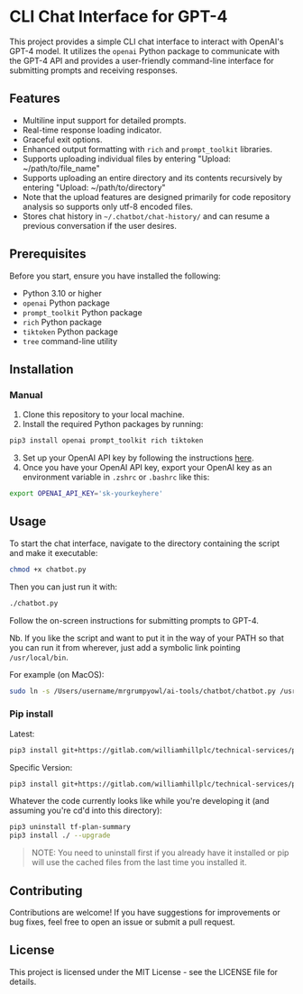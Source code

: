 # CLI Chat Interface for GPT-4

This project provides a simple CLI chat interface to interact with OpenAI's GPT-4 model. It utilizes the `openai` Python package to communicate with the GPT-4 API and provides a user-friendly command-line interface for submitting prompts and receiving responses.

## Features

- Multiline input support for detailed prompts.
- Real-time response loading indicator.
- Graceful exit options.
- Enhanced output formatting with `rich` and `prompt_toolkit` libraries.
- Supports uploading individual files by entering "Upload: ~/path/to/file_name"
- Supports uploading an entire directory and its contents recursively by entering "Upload: ~/path/to/directory"
- Note that the upload features are designed primarily for code repository analysis so supports only utf-8 encoded files.
- Stores chat history in `~/.chatbot/chat-history/` and can resume a previous conversation if the user desires.

## Prerequisites

Before you start, ensure you have installed the following:
- Python 3.10 or higher
- `openai` Python package
- `prompt_toolkit` Python package
- `rich` Python package
- `tiktoken` Python package
- `tree` command-line utility

## Installation

### Manual

1. Clone this repository to your local machine.
2. Install the required Python packages by running:

```bash
pip3 install openai prompt_toolkit rich tiktoken
```

3. Set up your OpenAI API key by following the instructions [here](https://openai.com/api/).
4. Once you have your OpenAI API key, export your OpenAI key as an environment variable in `.zshrc` or `.bashrc` like this:

```bash
export OPENAI_API_KEY='sk-yourkeyhere'
```

## Usage

To start the chat interface, navigate to the directory containing the script and make it executable:

```bash
chmod +x chatbot.py
```

Then you can just run it with:

```bash
./chatbot.py
```

Follow the on-screen instructions for submitting prompts to GPT-4.

Nb. If you like the script and want to put it in the way of your PATH so that you can run it from wherever, just add a symbolic link pointing `/usr/local/bin`.

For example (on MacOS): 

```bash
sudo ln -s /Users/username/mrgrumpyowl/ai-tools/chatbot/chatbot.py /usr/local/bin/chatbot
```

### Pip install

Latest:

```bash
pip3 install git+https://gitlab.com/williamhillplc/technical-services/public-cloud/python-packages/tf-plan-summary.git@master --upgrade
```

Specific Version:

```bash
pip3 install git+https://gitlab.com/williamhillplc/technical-services/public-cloud/python-packages/tf-plan-summary.git@1.0.0 --upgrade
```

Whatever the code currently looks like while you're developing it (and assuming you're cd'd into this directory):

```bash
pip3 uninstall tf-plan-summary
pip3 install ./ --upgrade
```

>NOTE: You need to uninstall first if you already have it installed or pip will use the cached files from the last time you installed it.


## Contributing

Contributions are welcome! If you have suggestions for improvements or bug fixes, feel free to open an issue or submit a pull request.

## License

This project is licensed under the MIT License - see the LICENSE file for details.
